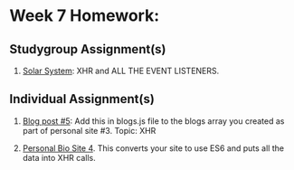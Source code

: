 # Week 7 Homework:

## Studygroup Assignment(s)
1. [Solar System](https://github.com/nss-nightclass-projects/exercise-vault/blob/master/solar_system.md): XHR and ALL THE EVENT LISTENERS.


## Individual Assignment(s)
1. [Blog post #5](https://github.com/nss-nightclass-projects/homework/blob/master/blog.md):  Add this in blogs.js file to the blogs array you created as part of personal site #3.  Topic: XHR

1. [Personal Bio Site 4](https://github.com/nss-nightclass-projects/personal-site-instructions/blob/master/personal-bio-site-04.md).  This converts your site to use ES6 and puts all the data into XHR calls.
